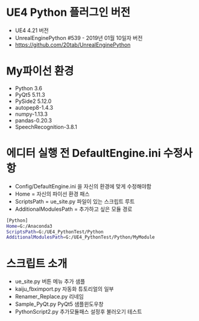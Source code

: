 # UE4 Python 플러그인 버전
* UE4 4.21 버전 
* UnrealEnginePython #539 - 2019년 01월 10일자 버전
* https://github.com/20tab/UnrealEnginePython

# My파이선 환경
* Python 3.6
* PyQt5 5.11.3
* PySide2 5.12.0
* autopep8-1.4.3
* numpy-1.13.3
* pandas-0.20.3
* SpeechRecognition-3.8.1

# 에디터 실행 전 DefaultEngine.ini 수정사항
* Config/DefaultEngine.ini 을 자신의 환경에 맞게 수정해야함
* Home = 자신의 파이선 환경 패스
* ScriptsPath = ue_site.py 파일이 있는 스크립트 루트
* AdditionalModulesPath = 추가하고 싶은 모듈 경로

```sh
[Python]
Home=G:/Anaconda3
ScriptsPath=G:/UE4_PythonTest/Python
AdditionalModulesPath=G:/UE4_PythonTest/Python/MyModule
```

# 스크립트 소개
* ue_site.py 버튼 메뉴 추가 샘플
* kaiju_fbximport.py  자동화 튜토리얼의 일부
* Renamer_Replace.py 리네임
* Sample_PyQt.py  PyQt5 샘플윈도우창
* PythonScript2.py  추가모듈패스 설정후 불러오기 테스트
